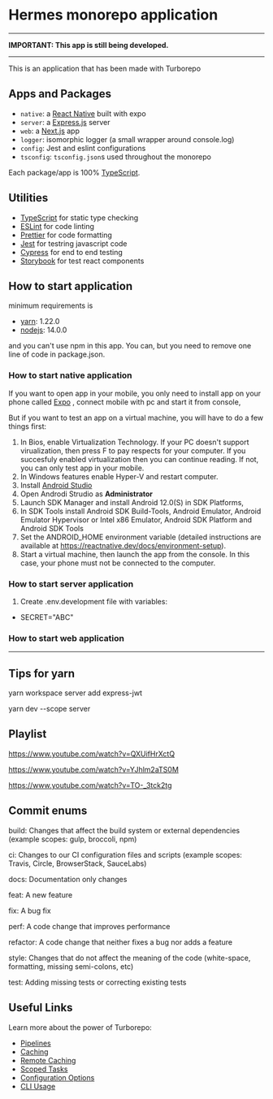 # Hermes monorepo application

---

**IMPORTANT: This app is still being developed.**

---

This is an application that has been made with Turborepo

## Apps and Packages

- `native`: a [React Native](https://reactnative.dev) built with expo
- `server`: a [Express.js](https://expressjs.com) server
- `web`: a [Next.js](https://nextjs.org) app
- `logger`: isomorphic logger (a small wrapper around console.log)
- `config`: Jest and eslint configurations
- `tsconfig`: `tsconfig.json`s used throughout the monorepo

Each package/app is 100% [TypeScript](https://www.typescriptlang.org/).

## Utilities

- [TypeScript](https://www.typescriptlang.org) for static type checking
- [ESLint](https://eslint.org) for code linting
- [Prettier](https://prettier.io) for code formatting
- [Jest](https://jestjs.io) for testring javascript code
- [Cypress](https://www.cypress.io/) for end to end testing
- [Storybook](https://storybook.js.org) for test react components

## How to start application

minimum requirements is

- [yarn](https://yarnpkg.com/getting-started/install): 1.22.0
- [nodejs](https://nodejs.org/en): 14.0.0

and you can't use npm in this app. You can, but you need to remove one line of code in package.json.

### How to start native application

If you want to open app in your mobile, you only need to install app on your phone called [Expo](https://expo.dev/client) , connect mobile with pc and start it from console,

But if you want to test an app on a virtual machine, you will have to do a few things first:

1. In Bios, enable Virtualization Technology. If your PC doesn't support virualization, then press F to pay respects for your computer. If you succesfuly enabled virtualization then you can continue reading. If not, you can only test app in your mobile.
2. In Windows features enable Hyper-V and restart computer.
3. Install [Android Studio](https://developer.android.com/studio/index.html)
4. Open Androdi Strudio as **Administrator**
5. Launch SDK Manager and install Android 12.0(S) in SDK Platforms,
6. In SDK Tools install Android SDK Build-Tools, Android Emulator, Android Emulator Hypervisor or Intel x86 Emulator, Android SDK Platform and Android SDK Tools
7. Set the ANDROID_HOME environment variable (detailed instructions are available at https://reactnative.dev/docs/environment-setup).
8. Start a virtual machine, then launch the app from the console. In this case, your phone must not be connected to the computer.

### How to start server application

1. Create .env.development file with variables:

- SECRET="ABC"

### How to start web application

---

## Tips for yarn

yarn workspace server add express-jwt

yarn dev --scope server

## Playlist

https://www.youtube.com/watch?v=QXUifHrXctQ

https://www.youtube.com/watch?v=YJhlm2aTS0M

https://www.youtube.com/watch?v=TO-_3tck2tg

## Commit enums

build: Changes that affect the build system or external dependencies (example scopes: gulp, broccoli, npm)

ci: Changes to our CI configuration files and scripts (example scopes: Travis, Circle, BrowserStack, SauceLabs)

docs: Documentation only changes

feat: A new feature

fix: A bug fix

perf: A code change that improves performance

refactor: A code change that neither fixes a bug nor adds a feature

style: Changes that do not affect the meaning of the code (white-space, formatting, missing semi-colons, etc)

test: Adding missing tests or correcting existing tests

## Useful Links

Learn more about the power of Turborepo:

- [Pipelines](https://turborepo.org/docs/core-concepts/pipelines)
- [Caching](https://turborepo.org/docs/core-concepts/caching)
- [Remote Caching](https://turborepo.org/docs/core-concepts/remote-caching)
- [Scoped Tasks](https://turborepo.org/docs/core-concepts/scopes)
- [Configuration Options](https://turborepo.org/docs/reference/configuration)
- [CLI Usage](https://turborepo.org/docs/reference/command-line-reference)
